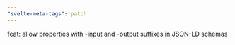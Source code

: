 ```yaml
---
"svelte-meta-tags": patch
---
```


feat: allow properties with -input and -output suffixes in JSON-LD schemas
